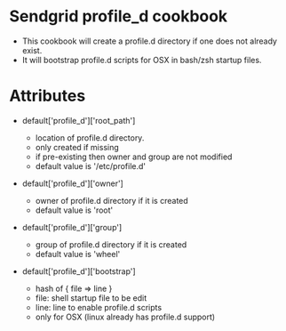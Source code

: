 # Sendgrid profile_d cookbook

* This cookbook will create a profile.d directory if one does not already exist.
* It will bootstrap profile.d scripts for OSX in bash/zsh startup files.

# Attributes

* default['profile_d']['root_path']
  - location of profile.d directory.
  - only created if missing
  - if pre-existing then owner and group are not modified
  - default value is '/etc/profile.d'

* default['profile_d']['owner']
  - owner of profile.d directory if it is created
  - default value is 'root'

* default['profile_d']['group']
  - group of profile.d directory if it is created
  - default value is 'wheel'

* default['profile_d']['bootstrap']
  - hash of { file => line }
  - file: shell startup file to be edit
  - line: line to enable profile.d scripts
  - only for OSX (linux already has profile.d support)

